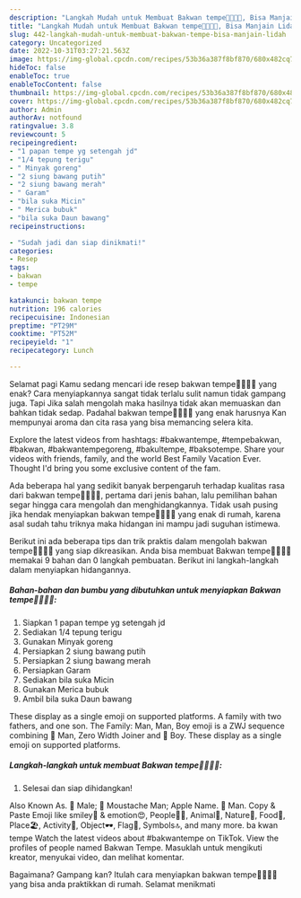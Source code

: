 ```yaml
---
description: "Langkah Mudah untuk Membuat Bakwan tempe👨‍👨‍👦‍👦, Bisa Manjain Lidah"
title: "Langkah Mudah untuk Membuat Bakwan tempe👨‍👨‍👦‍👦, Bisa Manjain Lidah"
slug: 442-langkah-mudah-untuk-membuat-bakwan-tempe-bisa-manjain-lidah
category: Uncategorized
date: 2022-10-31T03:27:21.563Z
image: https://img-global.cpcdn.com/recipes/53b36a387f8bf870/680x482cq70/bakwan-tempe-foto-resep-utama.jpg
hideToc: false
enableToc: true
enableTocContent: false
thumbnail: https://img-global.cpcdn.com/recipes/53b36a387f8bf870/680x482cq70/bakwan-tempe-foto-resep-utama.jpg
cover: https://img-global.cpcdn.com/recipes/53b36a387f8bf870/680x482cq70/bakwan-tempe-foto-resep-utama.jpg
author: Admin
authorAv: notfound
ratingvalue: 3.8
reviewcount: 5
recipeingredient:
- "1 papan tempe yg setengah jd"
- "1/4 tepung terigu"
- " Minyak goreng"
- "2 siung bawang putih"
- "2 siung bawang merah"
- " Garam"
- "bila suka Micin"
- " Merica bubuk"
- "bila suka Daun bawang"
recipeinstructions:

- "Sudah jadi dan siap dinikmati!"
categories:
- Resep
tags:
- bakwan
- tempe

katakunci: bakwan tempe 
nutrition: 196 calories
recipecuisine: Indonesian
preptime: "PT29M"
cooktime: "PT52M"
recipeyield: "1"
recipecategory: Lunch

---
```



Selamat pagi Kamu sedang mencari ide resep bakwan tempe👨‍👨‍👦‍👦 yang enak? Cara menyiapkannya sangat tidak terlalu sulit namun tidak gampang juga. Tapi Jika salah mengolah maka hasilnya tidak akan memuaskan dan bahkan tidak sedap. Padahal bakwan tempe👨‍👨‍👦‍👦 yang enak harusnya Kan mempunyai aroma dan cita rasa yang bisa memancing selera kita.


Explore the latest videos from hashtags: #bakwantempe, #tempebakwan, #bakwan, #bakwantempegoreng, #bakultempe, #baksotempe. Share your videos with friends, family, and the world Best Family Vacation Ever. Thought I&#39;d bring you some exclusive content of the fam.

Ada beberapa hal yang sedikit banyak berpengaruh terhadap kualitas rasa dari bakwan tempe👨‍👨‍👦‍👦, pertama dari jenis bahan, lalu pemilihan bahan segar hingga cara mengolah dan menghidangkannya. Tidak usah pusing jika hendak menyiapkan bakwan tempe👨‍👨‍👦‍👦 yang enak di rumah, karena asal sudah tahu triknya maka hidangan ini mampu jadi suguhan istimewa.


Berikut ini ada beberapa tips dan trik praktis dalam mengolah bakwan tempe👨‍👨‍👦‍👦 yang siap dikreasikan. Anda bisa membuat Bakwan tempe👨‍👨‍👦‍👦 memakai 9 bahan dan 0 langkah pembuatan. Berikut ini langkah-langkah dalam menyiapkan hidangannya.

<!--inarticleads1-->

##### Bahan-bahan dan bumbu yang dibutuhkan untuk menyiapkan Bakwan tempe👨‍👨‍👦‍👦:

1. Siapkan 1 papan tempe yg setengah jd
1. Sediakan 1/4 tepung terigu
1. Gunakan  Minyak goreng
1. Persiapkan 2 siung bawang putih
1. Persiapkan 2 siung bawang merah
1. Persiapkan  Garam
1. Sediakan bila suka Micin
1. Gunakan  Merica bubuk
1. Ambil bila suka Daun bawang


These display as a single emoji on supported platforms. A family with two fathers, and one son. The Family: Man, Man, Boy emoji is a ZWJ sequence combining 👨 Man, Zero Width Joiner and 👦 Boy. These display as a single emoji on supported platforms. 

<!--inarticleads2-->

##### Langkah-langkah untuk membuat Bakwan tempe👨‍👨‍👦‍👦:


1. Selesai dan siap dihidangkan!

Also Known As. 👨 Male; 👨 Moustache Man; Apple Name. 👨 Man. Copy &amp; Paste Emoji like smiley🤣 &amp; emotion😍, People🙅‍♀️, Animal🦄, Nature🌿, Food🎂, Place🏖, Activity🎉, Object🕶, Flag🎌, Symbols🔝, and many more. ba kwan tempe Watch the latest videos about #bakwantempe on TikTok. View the profiles of people named Bakwan Tempe. Masuklah untuk mengikuti kreator, menyukai video, dan melihat komentar. 

Bagaimana? Gampang kan? Itulah cara menyiapkan bakwan tempe👨‍👨‍👦‍👦 yang bisa anda praktikkan di rumah. Selamat menikmati
